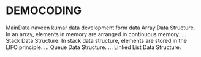 # DEMOCODING
MainData naveen kumar data development
form data
Array Data Structure. In an array, elements in memory are arranged in continuous memory. ...
Stack Data Structure. In stack data structure, elements are stored in the LIFO principle. ...
Queue Data Structure. ...
Linked List Data Structure.
